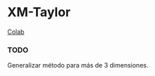 XM-Taylor
==

[Colab]([https://colab.research.google.com/drive/1ZPMMpThFgwZB1HZGNFG13f-mnmO4fZ67?usp=sharing](https://meet.google.com/linkredirect?authuser=0&dest=https%3A%2F%2Fcolab.research.google.com%2Fdrive%2F1ZPMMpThFgwZB1HZGNFG13f-mnmO4fZ67%3Fusp%3Dsharing))

### TODO
Generalizar método para más de 3 dimensiones.
<!--stackedit_data:
eyJoaXN0b3J5IjpbLTEzODk3MTA5MTgsLTE4NjExMDc0NjhdfQ
==
-->